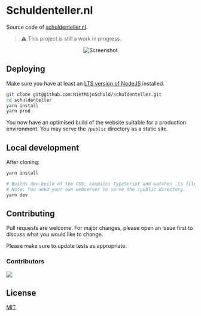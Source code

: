 # Schuldenteller.nl

Source code of [schuldenteller.nl](https://schuldenteller.nl).

> ⚠️ This project is still a work in progress.

<center>
    <img src="https://user-images.githubusercontent.com/16303480/101277469-f345a200-37b4-11eb-96dc-82b0b5de222d.png" alt="Screenshot" />
</center>

## Deploying

Make sure you have at least an [LTS version of NodeJS](https://nodejs.org/) installed.

```bash
git clone git@github.com:NietMijnSchuld/schuldenteller.git
cd schuldenteller
yarn install
yarn prod
```

You now have an optimised build of the website suitable for a production environment.
You may serve the `/public` directory as a static site.

## Local development

After cloning:

```bash
yarn install

# Builds dev-build of the CSS, compiles TypeScript and watches .ts files.
# Note: You need your own webserver to serve the /public directory.
yarn dev
```

## Contributing
Pull requests are welcome. For major changes, please open an issue first to discuss what you would like to change.

Please make sure to update tests as appropriate.

### Contributors

<a href="https://github.com/NietMijnSchuld/schuldenteller/graphs/contributors">
  <img src="https://contributors-img.web.app/image?repo=NietMijnSchuld/schuldenteller" />
</a>

## License
[MIT](https://choosealicense.com/licenses/mit/)